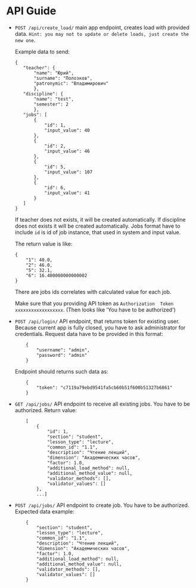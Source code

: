 # API Guide

* `POST /api/create_load/` main app endpoint, creates load with provided data. `Hint: you may not to update or delete loads, just create the new one`.

     Example data to send:
     ```
  {
        "teacher": {
            "name": "Юрий",
            "surname": "Полозков",
            "patronymic": "Владимирович"
            },
        "discipline": {
            "name": "test",
            "semester": 2
            },
        "jobs": [
            {
                "id": 1,
                "input_value": 40
            },
            {
                "id": 2,
                "input_value": 46
            },
            {
                "id": 5,
                "input_value": 107
            },
            {
                "id": 6,
                "input_value": 41
            }
        ]
    }
  ```
    If teacher does not exists, it will be created automatically.
    If discipline does not exists it will be created automatically.
    Jobs format have to include `id` is id of job instance, that used in system and input value.
    
    The return value is like:
    ```
    {
        "1": 40.0,
        "2": 46.0,
        "5": 32.1,
        "6": 16.400000000000002
    }
    ```
  There are jobs ids correlates with calculated value for each job.
  
  Make sure that you providing API token as `Authorization  Token xxxxxxxxxxxxxxxxxx`. (Then looks like 'You have to be authorized')
  
* `POST /api/login/` API endpoint, that returns token for existing user. Because current app is fully closed, you have to ask administrator for credentials.
    Request data have to be provided in this format:
    ```
        {
            "username": "admin",
            "password": "admin"
        }
    ```
    Endpoint should returns such data as:
    ```
        {
            "token": "c7119a79ebd9541fa5cb60b51f600b51327b6861"
        }
    ```

* `GET /api/jobs/` API endpoint to receive all existing jobs. You have to be authorized.
    Return value:
    ```
        [
            {
                "id": 1,
                "section": "student",
                "lesson_type": "lecture",
                "common_id": "1.1",
                "description": "Чтение лекций",
                "dimension": "Академических часов",
                "factor": 1.0,
                "additional_load_method": null,
                "additional_method_value": null,
                "validator_methods": [],
                "validator_values": []
            },
            ...]
    ```
 
 * `POST /api/jobs/` API endpoint to create job. You have to be authorized.
    Expected data example:
    ```
        {
            "section": "student",
            "lesson_type": "lecture",
            "common_id": "1.1",
            "description": "Чтение лекций",
            "dimension": "Академических часов",
            "factor": 1.0,
            "additional_load_method": null,
            "additional_method_value": null,
            "validator_methods": [],
            "validator_values": []
        }
    ```
